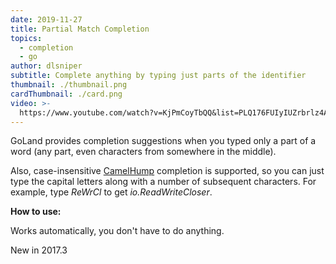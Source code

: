 ```yaml
---
date: 2019-11-27
title: Partial Match Completion
topics:
  - completion
  - go
author: dlsniper
subtitle: Complete anything by typing just parts of the identifier
thumbnail: ./thumbnail.png
cardThumbnail: ./card.png
video: >-
  https://www.youtube.com/watch?v=KjPmCoyTbQQ&list=PLQ176FUIyIUZrbrlz4AY1V8VzBJKZyVlW&index=101
---
```

GoLand provides completion suggestions when you typed only a part of a
word (any part, even characters from somewhere in the middle).

Also, case-insensitive [CamelHump](http://en.wikipedia.org/wiki/CamelCase)
completion is supported, so you can just type the capital letters along with a
number of subsequent characters. For example, type _ReWrCl_ to get
_io.ReadWriteCloser_.

**How to use:**

Works automatically, you don't have to do anything.

<span class="tag is-rounded">New in 2017.3</span>
